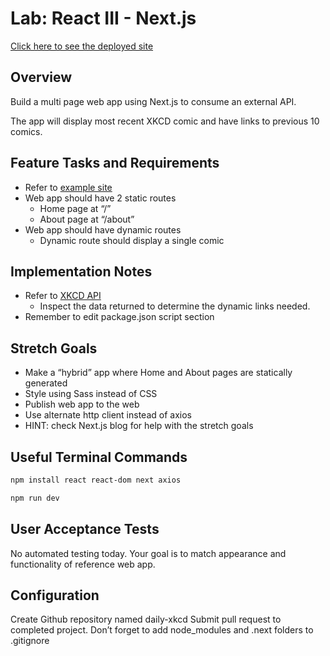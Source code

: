# Lab: React III - Next.js

[Click here to see the deployed site](https://chen-comics.herokuapp.com)

## Overview

Build a multi page web app using Next.js to consume an external API.

The app will display most recent XKCD comic and have links to previous 10 comics.

## Feature Tasks and Requirements

- Refer to [example site](https://xkcd-two.now.sh/)
- Web app should have 2 static routes
  - Home page at “/”
  - About page at “/about”
- Web app should have dynamic routes
  - Dynamic route should display a single comic

## Implementation Notes

- Refer to [XKCD API](https://xkcd.com/json.html)
  - Inspect the data returned to determine the dynamic links needed.
- Remember to edit package.json script section

## Stretch Goals

- Make a “hybrid” app where Home and About pages are statically generated
- Style using Sass instead of CSS
- Publish web app to the web
- Use alternate http client instead of axios
- HINT: check Next.js blog for help with the stretch goals

## Useful Terminal Commands

```bash
npm install react react-dom next axios

npm run dev
```

## User Acceptance Tests

No automated testing today. Your goal is to match appearance and functionality of reference web app.

## Configuration

Create Github repository named daily-xkcd
Submit pull request to completed project.
Don’t forget to add node_modules and .next folders to .gitignore
